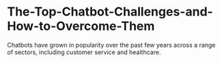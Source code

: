 # The-Top-Chatbot-Challenges-and-How-to-Overcome-Them
Chatbots have grown in popularity over the past few years across a range of sectors, including customer service and healthcare. 
